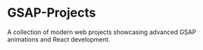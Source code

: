 # GSAP-Projects 

A collection of modern web projects showcasing advanced GSAP animations and React development.
